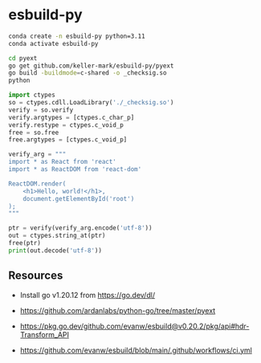 # esbuild-py

```sh
conda create -n esbuild-py python=3.11
conda activate esbuild-py
```

```sh
cd pyext
go get github.com/keller-mark/esbuild-py/pyext
go build -buildmode=c-shared -o _checksig.so
python
```


```py
import ctypes
so = ctypes.cdll.LoadLibrary('./_checksig.so')
verify = so.verify
verify.argtypes = [ctypes.c_char_p]
verify.restype = ctypes.c_void_p
free = so.free
free.argtypes = [ctypes.c_void_p]

verify_arg = """
import * as React from 'react'
import * as ReactDOM from 'react-dom'

ReactDOM.render(
    <h1>Hello, world!</h1>,
    document.getElementById('root')
);
"""

ptr = verify(verify_arg.encode('utf-8'))
out = ctypes.string_at(ptr)
free(ptr)
print(out.decode('utf-8'))
```

## Resources

- Install go v1.20.12 from https://go.dev/dl/


- https://github.com/ardanlabs/python-go/tree/master/pyext
- https://pkg.go.dev/github.com/evanw/esbuild@v0.20.2/pkg/api#hdr-Transform_API
- https://github.com/evanw/esbuild/blob/main/.github/workflows/ci.yml